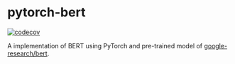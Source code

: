 # pytorch-bert

[![codecov](https://codecov.io/gh/jeongukjae/pytorch-bert/branch/master/graph/badge.svg)](https://codecov.io/gh/jeongukjae/pytorch-bert)

A implementation of BERT using PyTorch and pre-trained model of [google-research/bert](https://github.com/google-research/bert).
